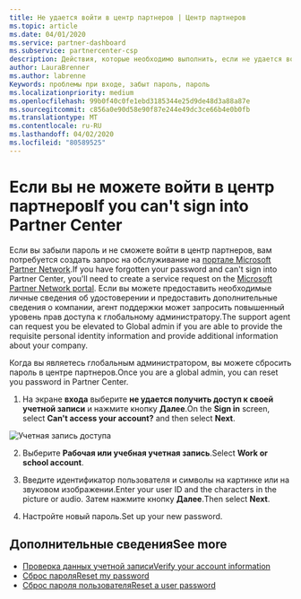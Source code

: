 ```yaml
---
title: Не удается войти в центр партнеров | Центр партнеров
ms.topic: article
ms.date: 04/01/2020
ms.service: partner-dashboard
ms.subservice: partnercenter-csp
description: Действия, которые необходимо выполнить, если не удается войти в центр партнеров.
author: LauraBrenner
ms.author: labrenne
Keywords: проблемы при входе, забыт пароль, пароль
ms.localizationpriority: medium
ms.openlocfilehash: 99b0f40c0fe1ebd3185344e25d9de48d3a88a87e
ms.sourcegitcommit: c856a0e90d58e90f87e244e49dc3ce66b4e0b0fb
ms.translationtype: MT
ms.contentlocale: ru-RU
ms.lasthandoff: 04/02/2020
ms.locfileid: "80589525"
---
```

# <a name="if-you-cant-sign-into-partner-center"></a><span data-ttu-id="256ab-104">Если вы не можете войти в центр партнеров</span><span class="sxs-lookup"><span data-stu-id="256ab-104">If you can't sign into Partner Center</span></span>

<span data-ttu-id="256ab-105">Если вы забыли пароль и не сможете войти в центр партнеров, вам потребуется создать запрос на обслуживание на [портале Microsoft Partner Network](https://partner.microsoft.com/commercial#/).</span><span class="sxs-lookup"><span data-stu-id="256ab-105">If you have forgotten your password and can't sign into Partner Center, you'll need to create a service request on the [Microsoft Partner Network portal](https://partner.microsoft.com/commercial#/).</span></span> <span data-ttu-id="256ab-106">Если вы можете предоставить необходимые личные сведения об удостоверении и предоставить дополнительные сведения о компании, агент поддержки может запросить повышенный уровень прав доступа к глобальному администратору.</span><span class="sxs-lookup"><span data-stu-id="256ab-106">The support agent can request you be elevated to Global admin if you are able to provide the requisite personal identity information and provide additional information about your company.</span></span>

<span data-ttu-id="256ab-107">Когда вы являетесь глобальным администратором, вы можете сбросить пароль в центре партнеров.</span><span class="sxs-lookup"><span data-stu-id="256ab-107">Once you are a global admin, you can reset you password in Partner Center.</span></span>

1. <span data-ttu-id="256ab-108">На экране **входа** выберите **не удается получить доступ к своей учетной записи** и нажмите кнопку **Далее**.</span><span class="sxs-lookup"><span data-stu-id="256ab-108">On the **Sign in** screen, select **Can't access your account?** and then select **Next**.</span></span>

![Учетная запись доступа](images/password/password/accessaccount1.png)

2. <span data-ttu-id="256ab-110">Выберите **Рабочая или учебная учетная запись**.</span><span class="sxs-lookup"><span data-stu-id="256ab-110">Select **Work or school account**.</span></span>

3. <span data-ttu-id="256ab-111">Введите идентификатор пользователя и символы на картинке или на звуковом изображении.</span><span class="sxs-lookup"><span data-stu-id="256ab-111">Enter your user ID and the characters in the picture or audio.</span></span> <span data-ttu-id="256ab-112">Затем нажмите кнопку **Далее**.</span><span class="sxs-lookup"><span data-stu-id="256ab-112">Then select **Next**.</span></span>

4. <span data-ttu-id="256ab-113">Настройте новый пароль.</span><span class="sxs-lookup"><span data-stu-id="256ab-113">Set up your new password.</span></span>

## <a name="see-more"></a><span data-ttu-id="256ab-114">Дополнительные сведения</span><span class="sxs-lookup"><span data-stu-id="256ab-114">See more</span></span>

- [<span data-ttu-id="256ab-115">Проверка данных учетной записи</span><span class="sxs-lookup"><span data-stu-id="256ab-115">Verify your account information</span></span>](verification-responses.md)
- [<span data-ttu-id="256ab-116">Сброс пароля</span><span class="sxs-lookup"><span data-stu-id="256ab-116">Reset my password</span></span>](reset-my-pasword.md)
- [<span data-ttu-id="256ab-117">Сброс пароля пользователя</span><span class="sxs-lookup"><span data-stu-id="256ab-117">Reset a user password</span></span>](reset-a-user-password.md)

